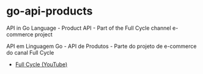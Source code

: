 # go-api-products
API in Go Language - Product API - Part of the Full Cycle channel e-commerce project

API em Linguagem Go - API de Produtos - Parte do projeto de e-commerce do canal Full Cycle

- [Full Cycle (YouTube)](https://www.youtube.com/@FullCycle)